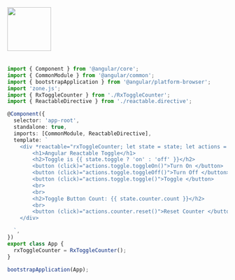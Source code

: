 <a href="https://stackblitz.com/edit/stackblitz-starters-3jdgcbdj?file=src%2Fmain.ts" target="_blank" rel="noreferrer">
 <img src="/reactables/stackblitz.png" width="100" />
<a>

<br>
<br>

```typescript
import { Component } from '@angular/core';
import { CommonModule } from '@angular/common';
import { bootstrapApplication } from '@angular/platform-browser';
import 'zone.js';
import { RxToggleCounter } from './RxToggleCounter';
import { ReactableDirective } from './reactable.directive';

@Component({
  selector: 'app-root',
  standalone: true,
  imports: [CommonModule, ReactableDirective],
  template: `
    <div *reactable="rxToggleCounter; let state = state; let actions = actions;">
        <h1>Angular Reactable Toggle</h1>
        <h2>Toggle is {{ state.toggle ? 'on' : 'off' }}</h2>
        <button (click)="actions.toggle.toggleOn()">Turn On </button>
        <button (click)="actions.toggle.toggleOff()">Turn Off </button>
        <button (click)="actions.toggle.toggle()">Toggle </button>
        <br>
        <br>  
        <h2>Toggle Button Count: {{ state.counter.count }}</h2>
        <br>
        <button (click)="actions.counter.reset()">Reset Counter </button>
    </div>

  `,
})
export class App {
  rxToggleCounter = RxToggleCounter();
}

bootstrapApplication(App);
```